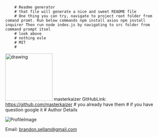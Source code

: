 
        # Readme generator  
        # that file will generate a nice and sweet README file
        # One thing you can try, navigate to project root folder from comand promt. Run below commands npm install axios npm install inquirer Then run node index.js by navigating to src folder from command prompt itsel
        # look above
        # nothing esle
        # MIT
        # 
            
 <img src="https://avatars0.githubusercontent.com/u/62270445?v=4" alt="drawing" width="150" display="inline"/> masterkaizer  GitHubLink: https://github.com/masterkaizer
        # you already have them
        # if you have question google it
        # Author Details 
        
![ProfileImage](https://avatars0.githubusercontent.com/u/62270445?v=4)
        
Email: brandon.sellam@gmail.com
        